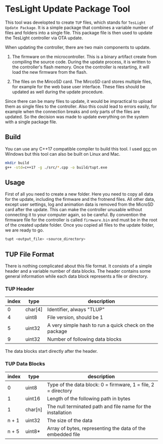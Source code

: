 # TesLight Update Package Tool

This tool was developted to create `TUP` files, which stands for `TesLight Update Package`.
It is a simple package that combines a variable number of files and folders into a single file.
This package file is then used to update the TesLight controller via OTA update.

When updating the controller, there are two main components to update.

1. The firmware on the microcontroller.
   This is a binary artifact create from compiling the source code.
   During the update process, it is written to the controller's flash memory.
   Once the controller is restarting, it will load the new firmware from the flash.

2. The files on the MircoSD card.
   The MircoSD card stores multiple files, for example for the web base user interface.
   These files should be updated as well during the update procedure.

Since there can be many files to update, it would be impractical to upload them as single files to the controller.
Also this could lead to errors easily, for example when the connection breaks and only parts of the files are updated.
So the decision was made to update everything on the system with a single package file.

## Build

You can use any C++17 compatible compiler to build this tool.
I used [gcc](https://www.mingw-w64.org/) on Windows but this tool can also be built on Linux and Mac.

```sh
mkdir build
g++ -std=c++17 -g ./src/*.cpp -o build/tupt.exe
```

## Usage

First of all you need to create a new folder.
Here you need to copy all data for the update, including the firmware and the frotnend files.
All other data, except user settings, log and animation data is removed from the MicroSD card after the update.
This can make the controller unusable without connecting it to your computer again, so be careful.
By convention the firmware file for the controller is called `firmware.bin` and must be in the root of the created update folder.
Once you copied all files to the update folder, we are ready to go.

```sh
tupt <output_file> <source_directory>
```

## TUP File Format

There is nothing complicated about this file format.
It consists of a simple header and a variable number of data blocks.
The header contains some general information while each data block represents a file or directory.

### TUP Header

| index | type    | description                                            |
| ----- | ------- | ------------------------------------------------------ |
| 0     | char[4] | Identifier, always "TLUP"                              |
| 4     | uint8   | File version, should be 1                              |
| 5     | uint32  | A very simple hash to run a quick check on the package |
| 9     | uint32  | Number of following data blocks                        |

The data blocks start directly after the header.

### TUP Data Blocks

| index | type    | description                                                   |
| ----- | ------- | ------------------------------------------------------------- |
| 0     | uint8   | Type of the data block: 0 = firmware, 1 = file, 2 = directory |
| 1     | uint16  | Length of the following path in bytes                         |
| 1     | char[n] | The null terminated path and file name for the installation   |
| n + 1 | uint32  | The size of the data                                          |
| n + 5 | uint8\* | Array of bytes, representing the data of the embedded file    |
